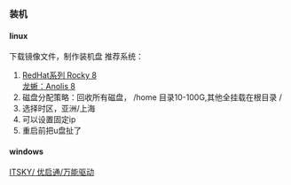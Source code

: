 ### 装机
#### linux
下载镜像文件，制作装机盘
推荐系统：  
1. [RedHat系列 Rocky 8](https://rockylinux.org/download/)  
   [龙蜥：Anolis 8](https://mirrors.openanolis.cn/anolis/8.8/isos/GA/x86_64/)
2. 磁盘分配策略：回收所有磁盘， /home 目录10-100G,其他全挂载在根目录 /
3. 选择时区，亚洲/上海
4. 可以设置固定ip
5. 重启前把u盘扯了

#### windows
[ITSKY/ 优启通/万能驱动](https://www.itsk.com/)
